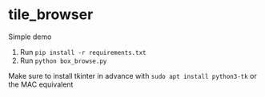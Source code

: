 # tile_browser
Simple demo

1. Run `pip install -r requirements.txt`
2. Run `python box_browse.py`

Make sure to install tkinter in advance with `sudo apt install python3-tk` or the MAC equivalent
